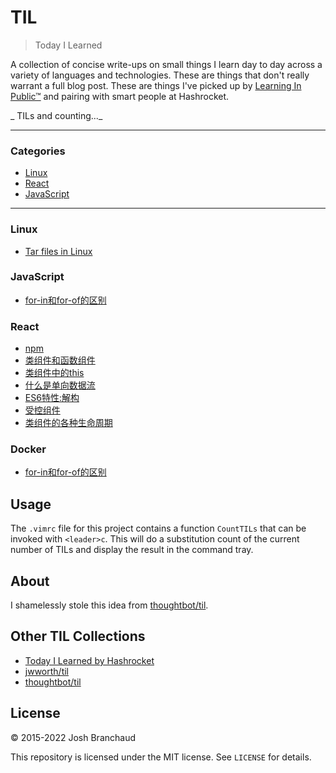 # TIL

> Today I Learned

A collection of concise write-ups on small things I learn day to day across a
variety of languages and technologies. These are things that don't really
warrant a full blog post. These are things I've picked up by [Learning In
Public™](https://dev.to/jbranchaud/how-i-built-a-learning-machine-45k9) and
pairing with smart people at Hashrocket.

_ TILs and counting..._

---

### Categories


* [Linux](#linux)
* [React](#react)
* [JavaScript](#javascript)

---


### Linux

- [Tar files in Linux](linux/tar-files-in-linux.md)

### JavaScript

- [for-in和for-of的区别](javascript/for-in和for-of的区别.md)

### React

- [npm](react/什么是npm包管理.md)
- [类组件和函数组件](react/类组件和函数组件的区别.md)
- [类组件中的this](react/类组件中的this.md)
- [什么是单向数据流](react/什么是单向数据流.md)
- [ES6特性:解构](react/ES6特性:解构.md)
- [受控组件](react/受控组件.md)
- [类组件的各种生命周期](react/类组件的各种生命周期.md)

### Docker

- [for-in和for-of的区别](docker/for-in和for-of的区别.md)


## Usage

The `.vimrc` file for this project contains a function `CountTILs` that can
be invoked with `<leader>c`. This will do a substitution count of the
current number of TILs and display the result in the command tray.

## About

I shamelessly stole this idea from
[thoughtbot/til](https://github.com/thoughtbot/til).

## Other TIL Collections

* [Today I Learned by Hashrocket](https://til.hashrocket.com)
* [jwworth/til](https://github.com/jwworth/til)
* [thoughtbot/til](https://github.com/thoughtbot/til)

## License

&copy; 2015-2022 Josh Branchaud

This repository is licensed under the MIT license. See `LICENSE` for
details.
